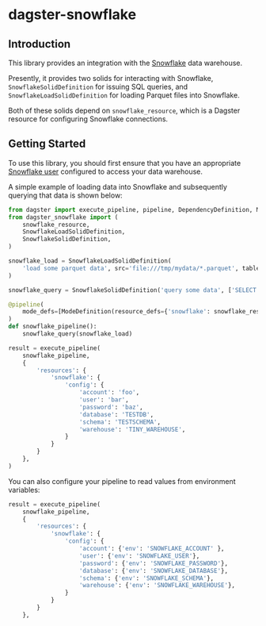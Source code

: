 # dagster-snowflake

## Introduction

This library provides an integration with the [Snowflake](https://www.snowflake.com/) data warehouse.

Presently, it provides two solids for interacting with Snowflake, `SnowflakeSolidDefinition` for issuing SQL queries, and `SnowflakeLoadSolidDefinition` for loading Parquet files into Snowflake.

Both of these solids depend on `snowflake_resource`, which is a Dagster resource for configuring Snowflake connections.

## Getting Started

To use this library, you should first ensure that you have an appropriate [Snowflake user](https://docs.snowflake.net/manuals/user-guide/admin-user-management.html) configured to access your data warehouse.

A simple example of loading data into Snowflake and subsequently querying that data is shown below:

```python
from dagster import execute_pipeline, pipeline, DependencyDefinition, ModeDefinition
from dagster_snowflake import (
    snowflake_resource,
    SnowflakeLoadSolidDefinition,
    SnowflakeSolidDefinition,
)

snowflake_load = SnowflakeLoadSolidDefinition(
    'load some parquet data', src='file:///tmp/mydata/*.parquet', table='mydata'
)

snowflake_query = SnowflakeSolidDefinition('query some data', ['SELECT * FROM mydata'])

@pipeline(
    mode_defs=[ModeDefinition(resource_defs={'snowflake': snowflake_resource})],
)
def snowflake_pipeline():
    snowflake_query(snowflake_load)

result = execute_pipeline(
    snowflake_pipeline,
    {
        'resources': {
            'snowflake': {
                'config': {
                    'account': 'foo',
                    'user': 'bar',
                    'password': 'baz',
                    'database': 'TESTDB',
                    'schema': 'TESTSCHEMA',
                    'warehouse': 'TINY_WAREHOUSE',
                }
            }
        }
    },
)
```

You can also configure your pipeline to read values from environment variables:

```python
result = execute_pipeline(
    snowflake_pipeline,
    {
        'resources': {
            'snowflake': {
                'config': {
                    'account': {'env': 'SNOWFLAKE_ACCOUNT' },
                    'user': {'env': 'SNOWFLAKE_USER'},
                    'password': {'env': 'SNOWFLAKE_PASSWORD'},
                    'database': {'env': 'SNOWFLAKE_DATABASE'},
                    'schema': {'env': 'SNOWFLAKE_SCHEMA'},
                    'warehouse': {'env': 'SNOWFLAKE_WAREHOUSE'},
                }
            }
        }
    },
```
